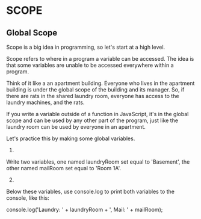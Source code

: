 # SCOPE
## Global Scope
Scope is a big idea in programming, so let's start at a high level.

Scope refers to where in a program a variable can be accessed. The idea is that some variables are unable to be accessed everywhere within a program.

Think of it like a an apartment building. Everyone who lives in the apartment building is under the global scope of the building and its manager. So, if there are rats in the shared laundry room, everyone has access to the laundry machines, and the rats.

If you write a variable outside of a function in JavaScript, it's in the global scope and can be used by any other part of the program, just like the laundry room can be used by everyone in an apartment.

Let's practice this by making some global variables.

1.
Write two variables, one named laundryRoom set equal to 'Basement', the other named mailRoom set equal to 'Room 1A'.

2.
Below these variables, use console.log to print both variables to the console, like this:

console.log('Laundry: ' + laundryRoom +  ', Mail: ' + mailRoom);
